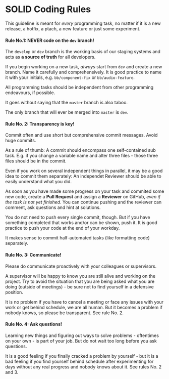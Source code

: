 # SOLID Coding Rules 

This guideline is meant for *every* programming task, no matter if it is a new release, a hotfix, a ptach, a new feature or just some experiment.

#### Rule No.1: NEVER code on the `dev` branch!

The `develop` or `dev` branch is the working basis of our staging systems and acts as **a source of truth** for all developers. 

If you begin working on a new task, *always* start from `dev` and create a new branch. Name it carefully and comprehensively. It is good practice to name it with your initials, e.g. `bb/component-fix` or `bb/audio-feature`.

All programming tasks should be independent from other programming endeavours, if possible. 

It goes without saying that the `master` branch is also taboo.

The only branch that will ever be merged into `master` is `dev`.

#### Rule No. 2: Transparency is key!

Commit often and use short but comprehensive commit messages. Avoid huge commits.

As a rule of thumb: A commit should encompass one self-contained sub task. E.g. if you change a variable name and alter three files - those three files should be in the commit. 

Even if you work on several independent things in parallel, it may be a good idea to commit them separately: An independet Reviewer should be able to easily understand what you did.

As soon as you have made some progress on your task and commited some new code, create a **Pull Request** and assign a **Reviewer** on GitHub, *even if the task is not yet finished*. You can continue pushing and the reviewer can comment, ask questions and hint at solutions.

You do not need to push every single commit, though. But if you have something completed that works and/or can be shown, push it. It is good practice to push your code at the end of your workday.

It makes sense to commit half-automated tasks (like formatting code) separately.

#### Rule No. 3:  Communicate!

Please do communicate proactively with your colleagues or supervisors. 

A supervisor will be happy to know you are still alive and working on the project. Try to avoid the situation that you are being asked what you are doing (outside of meetings) - be sure not to find yourself in a defensive position.

It is no problem if you have to cancel a meeting or face any issues with your work or get behind schedule, we are all human. But it becomes a problem if nobody knows, so please be transparent. See rule No. 2.

#### Rule No. 4: Ask questions!

Learning new things and figuring out ways to solve problems - oftentimes on your own - is part of your job. But do not wait too long before you ask questions.

It is a good feeling if you finally cracked a problem by yourself - but it is a bad feeling if you find yourself behind schedule after experimenting for days without any real progress and nobody knows about it. See rules No. 2 and 3.